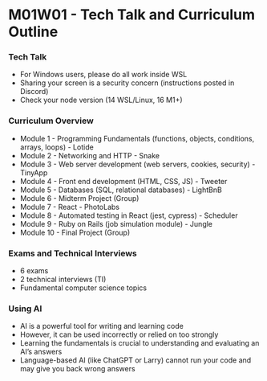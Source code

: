 # M01W01 - Tech Talk and Curriculum Outline

### Tech Talk
* For Windows users, please do all work inside WSL
* Sharing your screen is a security concern (instructions posted in Discord)
* Check your node version (14 WSL/Linux, 16 M1+)

### Curriculum Overview
* Module 1 - Programming Fundamentals (functions, objects, conditions, arrays, loops) - Lotide
* Module 2 - Networking and HTTP - Snake
* Module 3 - Web server development (web servers, cookies, security) - TinyApp
* Module 4 - Front end development (HTML, CSS, JS) - Tweeter
* Module 5 - Databases (SQL, relational databases) - LightBnB
* Module 6 - Midterm Project (Group)
* Module 7 - React - PhotoLabs
* Module 8 - Automated testing in React (jest, cypress) - Scheduler
* Module 9 - Ruby on Rails (job simulation module) - Jungle
* Module 10 - Final Project (Group)

### Exams and Technical Interviews
* 6 exams
* 2 technical interviews (TI)
* Fundamental computer science topics

### Using AI
* AI is a powerful tool for writing and learning code
* However, it can be used incorrectly or relied on too strongly
* Learning the fundamentals is crucial to understanding and evaluating an AI’s answers
* Language-based AI (like ChatGPT or Larry) cannot run your code and may give you back wrong answers
